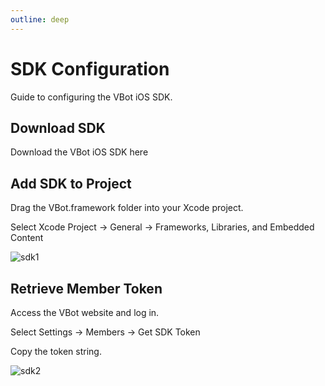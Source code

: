 ```yaml
---
outline: deep
---
```


<script setup>
import GitHubButton from '../../../.vitepress//components/GitHubButton.vue'
</script>

# SDK Configuration

Guide to configuring the VBot iOS SDK.

<a href="https://github.com/quocdat1804/vbot-sdk-demo" target="_blank" style="text-decoration: none;">
<GitHubButton />
</a>

## Download SDK

Download the VBot iOS SDK here

<a href="https://github.com/quocdat1804/vbot-sdk-demo" target="_blank" style="text-decoration: none;">
<GitHubButton />
</a>

## Add SDK to Project

Drag the <span class="highlight-text">VBot.framework</span> folder into your Xcode project.

Select <span class="highlight-text">Xcode Project</span> → <span class="highlight-text">General</span> → <span class="highlight-text">Frameworks, Libraries, and Embedded Content</span>

![sdk1](/iOSSDK/sdk1.png)

## Retrieve Member Token

Access the VBot website and log in.

Select <span class="highlight-text">Settings</span> → <span class="highlight-text">Members</span> → <span class="highlight-text">Get SDK Token</span>

Copy the token string.

![sdk2](/iOSSDK/sdk2.png)

